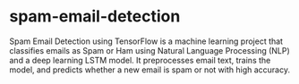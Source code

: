 # spam-email-detection
Spam Email Detection using TensorFlow is a machine learning project that classifies emails as Spam or Ham using Natural Language Processing (NLP) and a deep learning LSTM model. It preprocesses email text, trains the model, and predicts whether a new email is spam or not with high accuracy.
